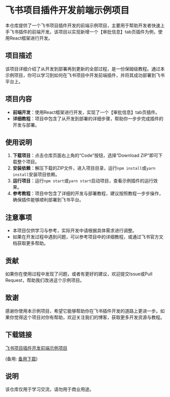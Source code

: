 # 飞书项目插件开发前端示例项目

本仓库提供了一个飞书项目插件开发的前端示例项目，主要用于帮助开发者快速上手飞书插件的前端开发。该项目以实现新增一个【审批信息】tab页插件为例，使用React框架进行开发。

## 项目描述

该项目详细介绍了从开发到部署再到更新的全部过程，是一份保姆级教程。通过本示例项目，你可以学习到如何在飞书项目中开发前端插件，并将其成功部署到飞书平台上。

## 项目内容

- **前端开发**：使用React框架进行开发，实现了一个【审批信息】tab页插件。
- **详细教程**：项目中包含了从开发到部署的详细步骤，帮助你一步步完成插件的开发与部署。

## 使用说明

1. **下载项目**：点击仓库页面右上角的“Code”按钮，选择“Download ZIP”即可下载整个项目。
2. **安装依赖**：解压下载的ZIP文件，进入项目目录，运行`npm install`或`yarn install`安装项目依赖。
3. **运行项目**：运行`npm start`或`yarn start`启动项目，查看示例插件的运行效果。
4. **参考教程**：项目中包含了详细的开发与部署教程，建议按照教程一步步操作，确保插件能够顺利部署到飞书平台。

## 注意事项

- 本项目仅供学习与参考，实际开发中请根据具体需求进行调整。
- 如果在开发过程中遇到问题，可以参考项目中的详细教程，或通过飞书官方文档获取更多帮助。

## 贡献

如果你在使用过程中发现了问题，或者有更好的建议，欢迎提交Issue或Pull Request，帮助我们改进这个示例项目。

## 致谢

感谢你使用本示例项目，希望它能够帮助你在飞书插件开发的道路上更进一步。如果你觉得这个项目对你有帮助，欢迎关注我们的博客，获取更多开发资源与教程。

## 下载链接
[飞书项目插件开发前端示例项目](https://pan.quark.cn/s/86d113feb1d1) 

(备用: [备用下载](https://pan.baidu.com/s/1Z6JJRIStb3x75vA5QFTLzQ?pwd=1234))

## 说明

该仓库仅用于学习交流，请勿用于商业用途。
